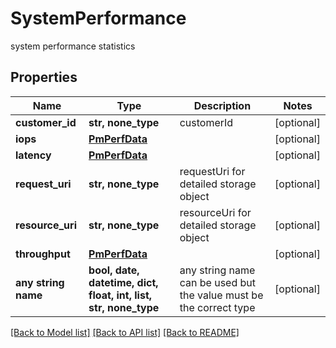 # SystemPerformance

system performance statistics

## Properties
Name | Type | Description | Notes
------------ | ------------- | ------------- | -------------
**customer_id** | **str, none_type** | customerId | [optional] 
**iops** | [**PmPerfData**](PmPerfData.md) |  | [optional] 
**latency** | [**PmPerfData**](PmPerfData.md) |  | [optional] 
**request_uri** | **str, none_type** | requestUri for detailed storage object | [optional] 
**resource_uri** | **str, none_type** | resourceUri for detailed storage object | [optional] 
**throughput** | [**PmPerfData**](PmPerfData.md) |  | [optional] 
**any string name** | **bool, date, datetime, dict, float, int, list, str, none_type** | any string name can be used but the value must be the correct type | [optional]

[[Back to Model list]](../README.md#documentation-for-models) [[Back to API list]](../README.md#documentation-for-api-endpoints) [[Back to README]](../README.md)


